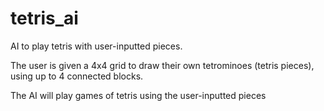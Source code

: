 # tetris_ai
AI to play tetris with user-inputted pieces.

The user is given a 4x4 grid to draw their own tetrominoes (tetris pieces), using up to 4 connected blocks.

The AI will play games of tetris using the user-inputted pieces
